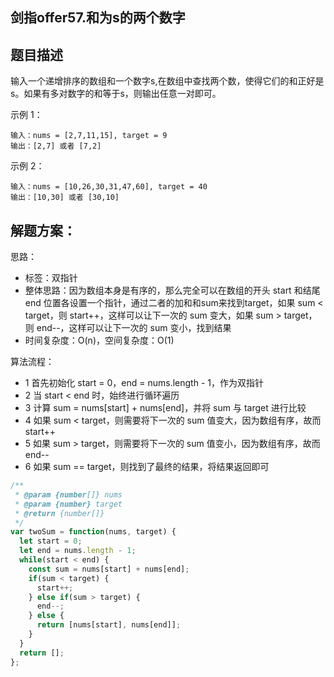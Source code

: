## 剑指offer57.和为s的两个数字

## 题目描述
输入一个递增排序的数组和一个数字s,在数组中查找两个数，使得它们的和正好是s。如果有多对数字的和等于s，则输出任意一对即可。

示例 1：
```
输入：nums = [2,7,11,15], target = 9
输出：[2,7] 或者 [7,2]
```

示例 2：
```
输入：nums = [10,26,30,31,47,60], target = 40
输出：[10,30] 或者 [30,10]
```

## 解题方案：
思路：
- 标签：双指针
- 整体思路：因为数组本身是有序的，那么完全可以在数组的开头 start 和结尾 end 位置各设置一个指针，通过二者的加和和sum来找到target，如果 sum < target，则 start++，这样可以让下一次的 sum 变大，如果 sum > target，则 end--，这样可以让下一次的 sum 变小，找到结果
- 时间复杂度：O(n)，空间复杂度：O(1)

算法流程：
- 1 首先初始化 start = 0，end = nums.length - 1，作为双指针
- 2 当 start < end 时，始终进行循环遍历
- 3 计算 sum = nums[start] + nums[end]，并将 sum 与 target 进行比较
- 4 如果 sum < target，则需要将下一次的 sum 值变大，因为数组有序，故而 start++
- 5 如果 sum > target，则需要将下一次的 sum 值变小，因为数组有序，故而 end--
- 6 如果 sum == target，则找到了最终的结果，将结果返回即可

```js
/**
 * @param {number[]} nums
 * @param {number} target
 * @return {number[]}
 */
var twoSum = function(nums, target) {
  let start = 0;
  let end = nums.length - 1;
  while(start < end) {
    const sum = nums[start] + nums[end];
    if(sum < target) {
      start++;
    } else if(sum > target) {
      end--;
    } else {
      return [nums[start], nums[end]];
    }
  }
  return [];
};
```

